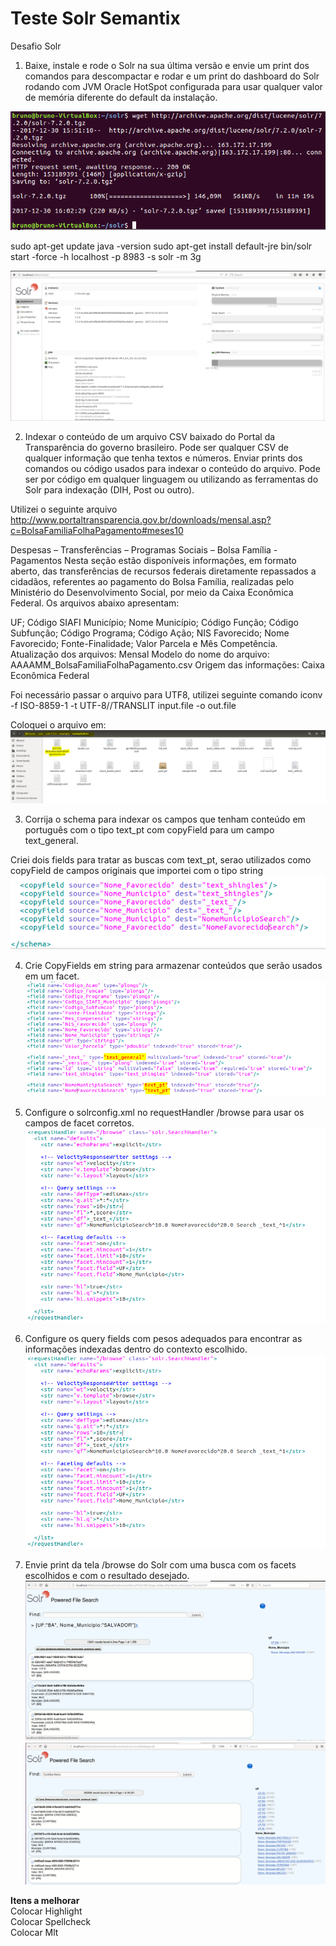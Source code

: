 # Teste Solr Semantix

Desafio Solr 

1. Baixe, instale e rode o Solr na sua última versão e envie um print dos comandos para descompactar e rodar e um print do dashboard do Solr rodando com JVM Oracle HotSpot configurada para usar qualquer valor de memória diferente do default da instalação. 

![alt text](https://github.com/brunoflammarion/SolrSemantix/blob/master/download.png)

sudo apt-get update
java -version
sudo apt-get install default-jre
bin/solr start -force -h localhost -p 8983 -s solr -m 3g

![alt text](https://github.com/brunoflammarion/SolrSemantix/blob/master/homesolr.png)

2. Indexar o conteúdo de um arquivo CSV baixado do Portal da Transparência do governo brasileiro. Pode ser qualquer CSV de qualquer informação que tenha textos e números. Enviar prints dos comandos ou código usados para indexar o conteúdo do arquivo. Pode ser por código em qualquer linguagem ou utilizando as ferramentas do Solr para indexação (DIH, Post ou outro). 

Utilizei o seguinte arquivo
http://www.portaltransparencia.gov.br/downloads/mensal.asp?c=BolsaFamiliaFolhaPagamento#meses10
 
Despesas – Transferências – Programas Sociais – Bolsa Família - Pagamentos
Nesta seção estão disponíveis informações, em formato aberto, das transferências de recursos federais diretamente repassados a cidadãos, referentes ao pagamento do Bolsa Família, realizadas pelo Ministério do Desenvolvimento Social, por meio da Caixa Econômica Federal.
Os arquivos abaixo apresentam:

UF; Código SIAFI Município; Nome Município; Código Função; Código Subfunção; Código Programa; Código Ação; NIS Favorecido; Nome Favorecido; Fonte-Finalidade; Valor Parcela e Mês Competência.
Atualização dos arquivos: Mensal
Modelo do nome do arquivo: AAAAMM_BolsaFamiliaFolhaPagamento.csv
Origem das informações: Caixa Econômica Federal

Foi necessário passar o arquivo para UTF8, utilizei seguinte comando
iconv -f ISO-8859-1 -t UTF-8//TRANSLIT input.file -o out.file

Coloquei o arquivo em:
![alt text](https://github.com/brunoflammarion/SolrSemantix/blob/master/arquivo.png)

3. Corrija o schema para indexar os campos que tenham conteúdo em português com o tipo text_pt com copyField para um campo text_general. 

Criei dois fields para tratar as buscas com text_pt, serao utilizados como copyField de campos originais que importei com o tipo string
![alt text](https://github.com/brunoflammarion/SolrSemantix/blob/96f9caa44ed5148246e510880610aea606352e5e/copyfield.PNG)

4. Crie CopyFields em string para armazenar conteúdos que serão usados em um facet. 
![alt text](https://github.com/brunoflammarion/SolrSemantix/blob/96f9caa44ed5148246e510880610aea606352e5e/Configuracoes%20field.PNG)

5. Configure o solrconfig.xml no requestHandler /browse para usar os campos de facet corretos. 
![alt text](https://github.com/brunoflammarion/SolrSemantix/blob/master/browse.PNG)

6. Configure os query fields com pesos adequados para encontrar as informações indexadas dentro do contexto escolhido. 
![alt text](https://github.com/brunoflammarion/SolrSemantix/blob/master/browse.PNG)

7. Envie print da tela /browse do Solr com uma busca com os facets escolhidos e com o resultado desejado. 
![alt text](https://github.com/brunoflammarion/SolrSemantix/blob/master/consulta%20com%20facet.png)
![alt text](https://github.com/brunoflammarion/SolrSemantix/blob/master/consulta%20texto.png)

<b>Itens a melhorar</b><br>
Colocar Highlight<br>
Colocar Spellcheck<br>
Colocar Mlt<br>

